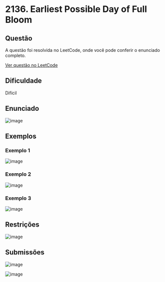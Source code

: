 # 2136. Earliest Possible Day of Full Bloom

## Questão

A questão foi resolvida no LeetCode, onde você pode conferir o enunciado completo.

[Ver questão no LeetCode](https://leetcode.com/problems/earliest-possible-day-of-full-bloom/description/?envType=problem-list-v2&envId=n5q0ap4i)    

## Dificuldade

Difícil

## Enunciado

![image](https://github.com/user-attachments/assets/3051e1f5-f74d-4fb9-ad8e-e39ee355a695)

## Exemplos

### Exemplo 1

![image](https://github.com/user-attachments/assets/4cc92f01-82c5-4c54-86db-f972a67a8f4d)

### Exemplo 2

![image](https://github.com/user-attachments/assets/a41ce377-b9b0-4a45-8fc7-c2c4339caaef)

### Exemplo 3

![image](https://github.com/user-attachments/assets/d2f088b6-4ecf-4230-b231-1daa931e605e)

## Restrições

![image](https://github.com/user-attachments/assets/f685a15b-0cb8-448a-94d2-045496114930)

## Submissões

![image](https://github.com/user-attachments/assets/d09c46c6-14ce-4049-b77a-6c03486740f0)

![image](https://github.com/user-attachments/assets/625706cd-f4bf-4610-8aa0-158a56ecaf76)
